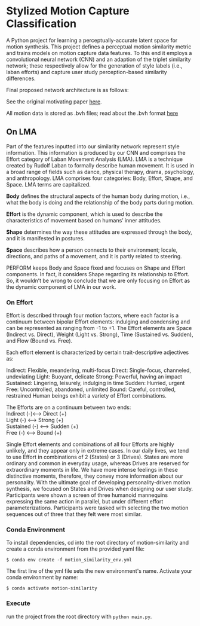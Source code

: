 # Stylized Motion Capture Classification 
A Python project for learning a perceptually-accurate latent space for motion synthesis. This project defines a perceptual motion similarity metric and trains models on motion capture data features. To this end it employs a convolutional neural network (CNN) and an adaption of the triplet similarity network; these respectively allow for the generation of style labels (i.e., laban efforts) and capture user study perception-based similarity differences.  

Final proposed network architecture is as follows: 

See the original motivating paper [here](https://drive.google.com/file/d/1x_s68q_QcSxHmW7XdQGjGIGRS34B5cop/view).

All motion data is stored as .bvh files; read about the .bvh format [here](https://research.cs.wisc.edu/graphics/Courses/cs-838-1999/Jeff/BVH.html)

## On LMA
Part of the features inputted into our similarity network represent style information. This information is produced by our CNN and comprises the Effort category of Laban Movement Analysis (LMA). LMA is a technique created by Rudolf Laban to formally describe human movement. It is used in a broad range of fields such as dance, physical therapy, drama, psychology, and anthropology. LMA comprises four categories: Body, Effort, Shape, and Space. LMA terms are capitalized.  

**Body** defines the structural aspects of the human body during motion, i.e., what the body is doing and the relationship of the body parts during motion. 

**Effort** is the dynamic component, which is used to describe the characteristics of movement based on humans’ inner attitudes. 

**Shape** determines the way these attitudes are expressed through the body, and it is manifested in postures. 

**Space** describes how a person connects to their environment; locale, directions, and paths of a movement, and it is partly related to steering. 

PERFORM keeps Body and Space fixed and focuses on Shape and Effort components. In fact, it considers Shape regarding its relationship to Effort. So, it wouldn’t be wrong to conclude that we are only focusing on Effort as the dynamic component of LMA in our work.

### On Effort
Effort is described through four motion factors, where each factor is a continuum between bipolar Effort elements: indulging and condensing and can be represented as ranging from -1 to +1. The Effort elements are Space (Indirect vs. Direct), Weight (Light vs. Strong), Time (Sustained vs. Sudden), and Flow (Bound vs. Free).

Each effort element is characterized by certain trait-descriptive adjectives as:

Indirect: Flexible, meandering, multi-focus
Direct: Single-focus, channeled, undeviating 
Light: Buoyant, delicate 
Strong: Powerful, having an impact 
Sustained: Lingering, leisurely, indulging in time 
Sudden: Hurried, urgent 
Free: Uncontrolled, abandoned, unlimited 
Bound: Careful, controlled, restrained Human beings exhibit a variety of Effort combinations. 

The Efforts are on a continuum between two ends:  
Indirect (-)<--> Direct (+)   
Light (-) <--> Strong (+)  
Sustained (-) <--> Sudden (+)  
Free (-) <--> Bound (+)  

Single Effort elements and combinations of all four Efforts are highly unlikely, and they appear only in extreme cases. In our daily lives, we tend to use Effort in combinations of 2 (States) or 3 (Drives). States are more ordinary and common in everyday usage, whereas Drives are reserved for extraordinary moments in life. We have more intense feelings in these distinctive moments, therefore, they convey more information about our personality. With the ultimate goal of developing personality-driven motion synthesis, we focused on States and Drives when designing our user study. Participants were shown a screen of three humanoid mannequins expressing the same action in parallel, but under different effort parameterizations. Participants were tasked with selecting the two motion sequences out of three that they felt were most similar.

### Conda Environment
To install dependencies, cd into the root directory of motion-similarity and create a conda environment from the provided yaml file:
```
$ conda env create -f motion_similarity_env.yml
```
The first line of the yml file sets the new environment's name.
Activate your conda environment by name:
```
$ conda activate motion-similarity
```

### Execute
run the project from the root directory with `python main.py`.




